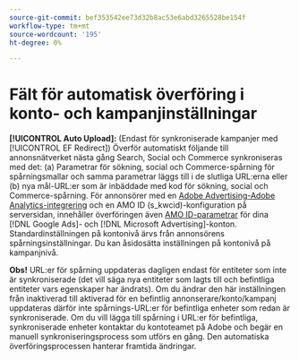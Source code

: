 ```yaml
---
source-git-commit: bef353542ee73d32b8ac53e6abd3265528be154f
workflow-type: tm+mt
source-wordcount: '195'
ht-degree: 0%

---
```

# Fält för automatisk överföring i konto- och kampanjinställningar

**[!UICONTROL Auto Upload]:** (Endast för synkroniserade kampanjer med [!UICONTROL EF Redirect]) Överför automatiskt följande till annonsnätverket nästa gång Search, Social och Commerce synkroniseras med det: (a) Parametrar för sökning, social och Commerce-spårning för spårningsmallar och samma parametrar läggs till i de slutliga URL:erna eller (b) nya mål-URL:er som är inbäddade med kod för sökning, social och Commerce-spårning. För annonsörer med en [Adobe Advertising-Adobe Analytics-integrering](https://experienceleague.adobe.com/docs/advertising/integrations/analytics/overview.html) och en AMO ID (s_kwcid)-konfiguration på serversidan, innehåller överföringen även [AMO ID-parametrar](/help/integrations/analytics/ids.md#amo-id) för dina [!DNL Google Ads]- och [!DNL Microsoft Advertising]-konton. Standardinställningen på kontonivå ärvs från annonsörens spårningsinställningar. Du kan åsidosätta inställningen på kontonivå på kampanjnivå.

**Obs!** URL:er för spårning uppdateras dagligen endast för entiteter som inte är synkroniserade (det vill säga nya entiteter som lagts till och befintliga entiteter vars egenskaper har ändrats). Om du ändrar den här inställningen från inaktiverad till aktiverad för en befintlig annonserare/konto/kampanj uppdateras därför inte spårnings-URL:er för befintliga enheter som redan är synkroniserade. Om du vill lägga till spårning i URL:er för befintliga, synkroniserade enheter kontaktar du kontoteamet på Adobe och begär en manuell synkroniseringsprocess som utförs en gång. Den automatiska överföringsprocessen hanterar framtida ändringar.
